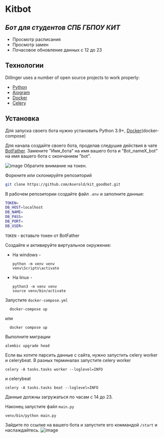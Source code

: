 # Kitbot
## _Бот для студентов СПБ ГБПОУ КИТ_

- Просмотр расписания
- Просмотр замен
- Почасовое обновление данных с 12 до 23

## Технологии

Dillinger uses a number of open source projects to work properly:

- [Python](https://www.python.org/)
- [Aiogram](https://github.com/aiogram/aiogram)
- [Docker](https://www.docker.com/)
- [Celery](https://github.com/celery/celery)

## Установка

Для запуска своего бота нужно установить Python 3.9+, [Docker](https://www.docker.com/get-started/)(docker-compose)

Для начала создайте своего бота, проделав следушие действия в чате [BotFather](https://t.me/BotFather).
Замените "Имя_бота" на имя вашего бота и "Bot_nameX_bot" на имя вашего бота с окончанием "bot".

![image](https://github.com/Aserold/kit_goodbot/assets/132985115/1033508d-e5c5-4416-a02f-d50b4e64868e)
Обратите внимание на токен.

Форкните или склонируйте репозиторий

```sh
git clone https://github.com/Aserold/kit_goodbot.git
```

В рабочем репозитории создайте файл ```.env``` и заполните данные:
```sh
TOKEN=
DB_HOST=localhost
DB_NAME=
DB_PASS=
DB_PORT=
DB_USER=
```
```TOKEN``` - вставьте токен от BotFather

Создайте и активируйте виртуальное окружение:

- На windows -
  ```
  python -m venv venv
  venv\Scripts\activate
  ```
- На linux -
  ```
  python3 -m venv venv
  source venv/bin/activate
  ```

Запустите ```docker-compose.yml```
```
  docker-compose up
```
или
```
  docker compose up
```

Выполните миграции
```
alembic upgrade head
```

Если вы хотите парсить данные с сайта, нужно запустить celery worker и celerybeat.
В разных терминалах запустите celery worker
```
celery -A tasks.tasks worker --loglevel=INFO
```
и celerybeat
```
celery -A tasks.tasks beat --loglevel=INFO
```

Данные должны загружаться по часам с 14 до 23.

Наконец запустите файл ```main.py```
```
venv/bin/python main.py
```

Зайдите по ссылке на вашего бота и запустите его коммандой ```/start``` и наслаждайтесь.
![image](https://github.com/Aserold/kit_goodbot/assets/132985115/00c2cd5d-fdfe-4743-873a-d20e3cb23a02)
